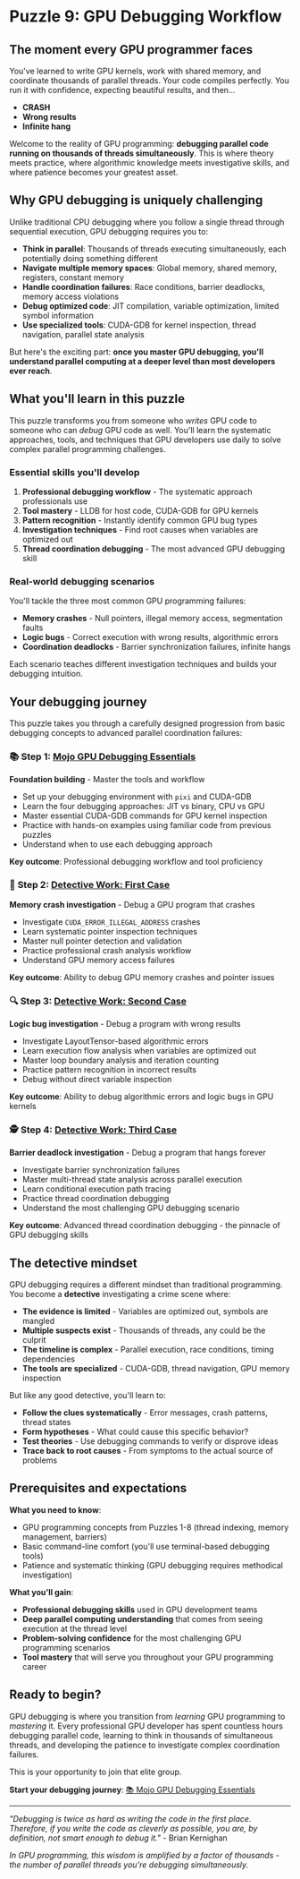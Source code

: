 # Puzzle 9: GPU Debugging Workflow

## The moment every GPU programmer faces

You've learned to write GPU kernels, work with shared memory, and coordinate thousands of parallel threads. Your code compiles perfectly. You run it with confidence, expecting beautiful results, and then...

- **CRASH**
- **Wrong results**
- **Infinite hang**

Welcome to the reality of GPU programming: **debugging parallel code running on thousands of threads simultaneously**. This is where theory meets practice, where algorithmic knowledge meets investigative skills, and where patience becomes your greatest asset.

## Why GPU debugging is uniquely challenging

Unlike traditional CPU debugging where you follow a single thread through sequential execution, GPU debugging requires you to:

- **Think in parallel**: Thousands of threads executing simultaneously, each potentially doing something different
- **Navigate multiple memory spaces**: Global memory, shared memory, registers, constant memory
- **Handle coordination failures**: Race conditions, barrier deadlocks, memory access violations
- **Debug optimized code**: JIT compilation, variable optimization, limited symbol information
- **Use specialized tools**: CUDA-GDB for kernel inspection, thread navigation, parallel state analysis

But here's the exciting part: **once you master GPU debugging, you'll understand parallel computing at a deeper level than most developers ever reach**.

## What you'll learn in this puzzle

This puzzle transforms you from someone who *writes* GPU code to someone who can *debug* GPU code as well. You'll learn the systematic approaches, tools, and techniques that GPU developers use daily to solve complex parallel programming challenges.

### **Essential skills you'll develop**

1. **Professional debugging workflow** - The systematic approach professionals use
2. **Tool mastery** - LLDB for host code, CUDA-GDB for GPU kernels
3. **Pattern recognition** - Instantly identify common GPU bug types
4. **Investigation techniques** - Find root causes when variables are optimized out
5. **Thread coordination debugging** - The most advanced GPU debugging skill

### **Real-world debugging scenarios**

You'll tackle the three most common GPU programming failures:

- **Memory crashes** - Null pointers, illegal memory access, segmentation faults
- **Logic bugs** - Correct execution with wrong results, algorithmic errors
- **Coordination deadlocks** - Barrier synchronization failures, infinite hangs

Each scenario teaches different investigation techniques and builds your debugging intuition.

## Your debugging journey

This puzzle takes you through a carefully designed progression from basic debugging concepts to advanced parallel coordination failures:

### 📚 **Step 1: [Mojo GPU Debugging Essentials](./essentials.md)**

**Foundation building** - Master the tools and workflow

- Set up your debugging environment with `pixi` and CUDA-GDB
- Learn the four debugging approaches: JIT vs binary, CPU vs GPU
- Master essential CUDA-GDB commands for GPU kernel inspection
- Practice with hands-on examples using familiar code from previous puzzles
- Understand when to use each debugging approach

**Key outcome**: Professional debugging workflow and tool proficiency

### 🧐 **Step 2: [Detective Work: First Case](./first_case.md)**

**Memory crash investigation** - Debug a GPU program that crashes

- Investigate `CUDA_ERROR_ILLEGAL_ADDRESS` crashes
- Learn systematic pointer inspection techniques
- Master null pointer detection and validation
- Practice professional crash analysis workflow
- Understand GPU memory access failures

**Key outcome**: Ability to debug GPU memory crashes and pointer issues

### 🔍 **Step 3: [Detective Work: Second Case](./second_case.md)**

**Logic bug investigation** - Debug a program with wrong results

- Investigate LayoutTensor-based algorithmic errors
- Learn execution flow analysis when variables are optimized out
- Master loop boundary analysis and iteration counting
- Practice pattern recognition in incorrect results
- Debug without direct variable inspection

**Key outcome**: Ability to debug algorithmic errors and logic bugs in GPU kernels

### 🕵️ **Step 4: [Detective Work: Third Case](./third_case.md)**

**Barrier deadlock investigation** - Debug a program that hangs forever

- Investigate barrier synchronization failures
- Master multi-thread state analysis across parallel execution
- Learn conditional execution path tracing
- Practice thread coordination debugging
- Understand the most challenging GPU debugging scenario

**Key outcome**: Advanced thread coordination debugging - the pinnacle of GPU debugging skills

## The detective mindset

GPU debugging requires a different mindset than traditional programming. You become a **detective** investigating a crime scene where:

- **The evidence is limited** - Variables are optimized out, symbols are mangled
- **Multiple suspects exist** - Thousands of threads, any could be the culprit
- **The timeline is complex** - Parallel execution, race conditions, timing dependencies
- **The tools are specialized** - CUDA-GDB, thread navigation, GPU memory inspection

But like any good detective, you'll learn to:
- **Follow the clues systematically** - Error messages, crash patterns, thread states
- **Form hypotheses** - What could cause this specific behavior?
- **Test theories** - Use debugging commands to verify or disprove ideas
- **Trace back to root causes** - From symptoms to the actual source of problems

## Prerequisites and expectations

**What you need to know**:
- GPU programming concepts from Puzzles 1-8 (thread indexing, memory management, barriers)
- Basic command-line comfort (you'll use terminal-based debugging tools)
- Patience and systematic thinking (GPU debugging requires methodical investigation)

**What you'll gain**:
- **Professional debugging skills** used in GPU development teams
- **Deep parallel computing understanding** that comes from seeing execution at the thread level
- **Problem-solving confidence** for the most challenging GPU programming scenarios
- **Tool mastery** that will serve you throughout your GPU programming career

## Ready to begin?

GPU debugging is where you transition from *learning* GPU programming to *mastering* it. Every professional GPU developer has spent countless hours debugging parallel code, learning to think in thousands of simultaneous threads, and developing the patience to investigate complex coordination failures.

This is your opportunity to join that elite group.

**Start your debugging journey**: [📚 Mojo GPU Debugging Essentials](./essentials.md)

---

*"Debugging is twice as hard as writing the code in the first place. Therefore, if you write the code as cleverly as possible, you are, by definition, not smart enough to debug it."* - Brian Kernighan

*In GPU programming, this wisdom is amplified by a factor of thousands - the number of parallel threads you're debugging simultaneously.*
